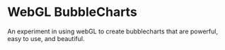 WebGL BubbleCharts
==================

An experiment in using webGL to create bubblecharts that are powerful, easy to use,
and beautiful.
